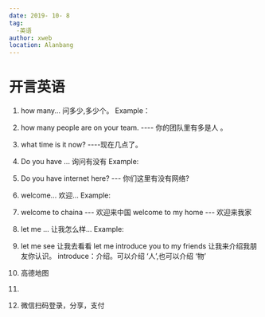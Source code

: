 ```yaml
---
date: 2019- 10- 8
tag: 
  -英语
author: xweb
location: Alanbang
---
```


# 开言英语
1. how many... 问多少,多少个。
Example：
1. how many people are on your team. ---- 你的团队里有多是人 。

2. what time is it now? ----现在几点了。

3. Do you have ...    询问有没有
Example:
1. Do you have internet here?   --- 你们这里有没有网络?

4. welcome...   欢迎...
Example:
1. welcome to chaina   --- 欢迎来中国
  welcome to my home   --- 欢迎来我家

5. let me ...   让我怎么样...
Example:
1. let me see 让我去看看
   let me introduce you to my friends 让我来介绍我朋友你认识。
   introduce：介绍。可以介绍 ‘人’,也可以介绍 ‘物’

6. 高德地图
1. 

7. 微信扫码登录，分享，支付